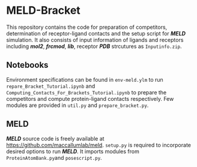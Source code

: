 # MELD-Bracket
This repository contains the code for preparation of competitors, determination of receptor-ligand contacts and the setup script for ***MELD*** simulation. It also consists of input information of ligands and receptors including ***mol2***, ***frcmod***, ***lib***, receptor ***PDB*** strcutures as `Inputinfo.zip`.
## Notebooks
Environment specifications can be found in `env-meld.ylm` to run `repare_Bracket_Tutorial.ipynb` and `Computing_Contacts_For_Brackets_Tutorial.ipynb` to prepare the competitors and compute protein-ligand contacts respectively. Few modules are provided in `util.py` and `prepare_bracket.py`.
## MELD
***MELD*** source code is freely available at https://github.com/maccallumlab/meld. `setup.py` is required to incorporate desired options to run ***MELD***. It imports modules from `ProteinAtomBank.py`and `posescript.py`.
